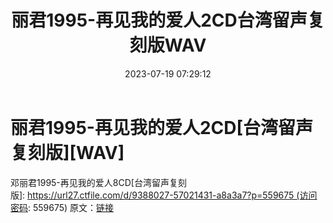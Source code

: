﻿---
title: 丽君1995-再见我的爱人2CD台湾留声复刻版WAV
date: 2023-07-19 07:29:12
categories: WAV车载音乐、镜像
tags: 华语中文
---
# 丽君1995-再见我的爱人2CD[台湾留声复刻版][WAV]

邓丽君1995-再见我的爱人8CD[台湾留声复刻版]: https://url27.ctfile.com/d/9388027-57021431-a8a3a7?p=559675 (访问密码:
559675)
原文：[链接](https://blog.sina.com.cn/s/blog_1647c7e76010312qx.html)